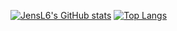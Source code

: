 [![JensL6's GitHub stats](https://github-readme-stats.vercel.app/api?username=jensl6&theme=github_dark&show_icons=true&count_private=true&hide=contribs&bg_color=00000000&hide_border=true)](https://github.com/anuraghazra/github-readme-stats) 
[![Top Langs](https://github-readme-stats.vercel.app/api/top-langs/?username=jensl6&layout=compact&theme=github_dark&bg_color=00000000&hide_border=true)](https://github.com/anuraghazra/github-readme-stats)
